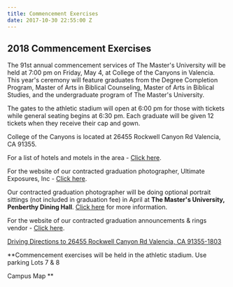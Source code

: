 ```yaml
---
title: Commencement Exercises
date: 2017-10-30 22:55:00 Z
---
```


## 2018 Commencement Exercises

The 91st annual commencement services of The Master's University will be held at 7:00 pm on Friday, May 4, at College of the Canyons in Valencia. This year's ceremony will feature graduates from the Degree Completion Program, Master of Arts in Biblical Counseling, Master of Arts in Biblical Studies, and the undergraduate program of The Master's University.  

The gates to the athletic stadium will open at 6:00 pm for those with tickets while general seating begins at 6:30 pm. Each graduate will be given 12 tickets when they receive their cap and gown.

College of the Canyons is located at 26455 Rockwell Canyon Rd Valencia, CA 91355.

For a list of hotels and motels in the area - [Click here](https://www.masters.edu/hotels).

For the website of our contracted graduation photographer, Ultimate Exposures, Inc - [Click here](http://www.ultimateexposures.com/).

Our contracted graduation photographer will be doing optional portrait sittings (not included in graduation fee) in April at **The Master's University, Penberthy Dining Hall**. [Click here](https://www.masters.edu/uploads/2018gradportraits.pdf) for more information.

For the website of our contracted graduation announcements & rings vendor - [Click here](http://www.cbgrad.com/school/TMU).

[Driving Directions to 26455 Rockwell Canyon Rd Valencia, CA 91355-1803](https://maps.google.com/maps?daddr=26455\+Rockwell\+Canyon\+Rd\+Valencia,\+CA\+91355-1803&hl=en&sll=34.408855,-118.494632&sspn=0.151256,0.264702&t=h&mra=ls&z=12)

**Commencement exercises will be held in the athletic stadium. Use parking Lots 7 & 8

Campus Map
**

<img alt="" src="http://www2.masters.edu/images/twallis/cocmap.jpg" />